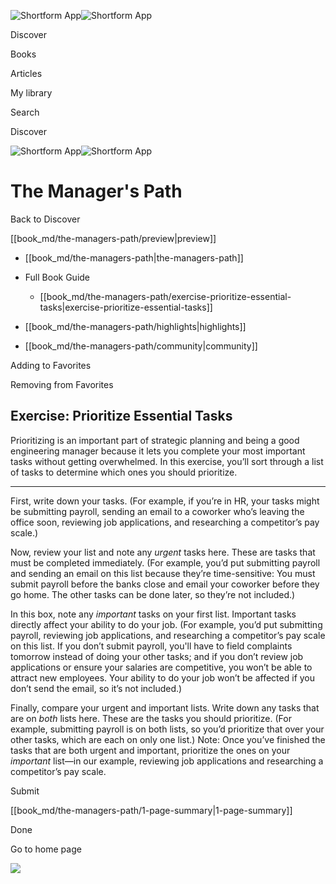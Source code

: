 ![Shortform App](/img/logo.36a2399e.svg)![Shortform App](/img/logo-dark.70c1b072.svg)

Discover

Books

Articles

My library

Search

Discover

![Shortform App](/img/logo.36a2399e.svg)![Shortform App](/img/logo-dark.70c1b072.svg)

# The Manager's Path

Back to Discover

[[book_md/the-managers-path/preview|preview]]

  * [[book_md/the-managers-path|the-managers-path]]
  * Full Book Guide

    * [[book_md/the-managers-path/exercise-prioritize-essential-tasks|exercise-prioritize-essential-tasks]]
  * [[book_md/the-managers-path/highlights|highlights]]
  * [[book_md/the-managers-path/community|community]]



Adding to Favorites 

Removing from Favorites 

## Exercise: Prioritize Essential Tasks

Prioritizing is an important part of strategic planning and being a good engineering manager because it lets you complete your most important tasks without getting overwhelmed. In this exercise, you’ll sort through a list of tasks to determine which ones you should prioritize.

* * *

First, write down your tasks. (For example, if you’re in HR, your tasks might be submitting payroll, sending an email to a coworker who’s leaving the office soon, reviewing job applications, and researching a competitor’s pay scale.)

Now, review your list and note any _urgent_ tasks here. These are tasks that must be completed immediately. (For example, you’d put submitting payroll and sending an email on this list because they’re time-sensitive: You must submit payroll before the banks close and email your coworker before they go home. The other tasks can be done later, so they’re not included.)

In this box, note any _important_ tasks on your first list. Important tasks directly affect your ability to do your job. (For example, you’d put submitting payroll, reviewing job applications, and researching a competitor’s pay scale on this list. If you don’t submit payroll, you'll have to field complaints tomorrow instead of doing your other tasks; and if you don’t review job applications or ensure your salaries are competitive, you won’t be able to attract new employees. Your ability to do your job won’t be affected if you don’t send the email, so it’s not included.)

Finally, compare your urgent and important lists. Write down any tasks that are on _both_ lists here. These are the tasks you should prioritize. (For example, submitting payroll is on both lists, so you’d prioritize that over your other tasks, which are each on only one list.) Note: Once you’ve finished the tasks that are both urgent and important, prioritize the ones on your _important_ list—in our example, reviewing job applications and researching a competitor’s pay scale.

Submit 

[[book_md/the-managers-path/1-page-summary|1-page-summary]]

Done

Go to home page 

![](https://bat.bing.com/action/0?ti=56018282&Ver=2&mid=cbc3128e-c665-45dc-a8b8-cf0175f5c0b3&sid=1711133063fa11eebdec89a8b8ae3bbc&vid=171147a063fa11eea7440fcfeb230d96&vids=0&msclkid=N&pi=0&lg=en-US&sw=800&sh=600&sc=24&nwd=1&tl=Shortform%20%7C%20Book&p=https%3A%2F%2Fwww.shortform.com%2Fapp%2Fbook%2Fthe-managers-path%2Fexercise-prioritize-essential-tasks&r=&lt=396&evt=pageLoad&sv=1&rn=520012)
